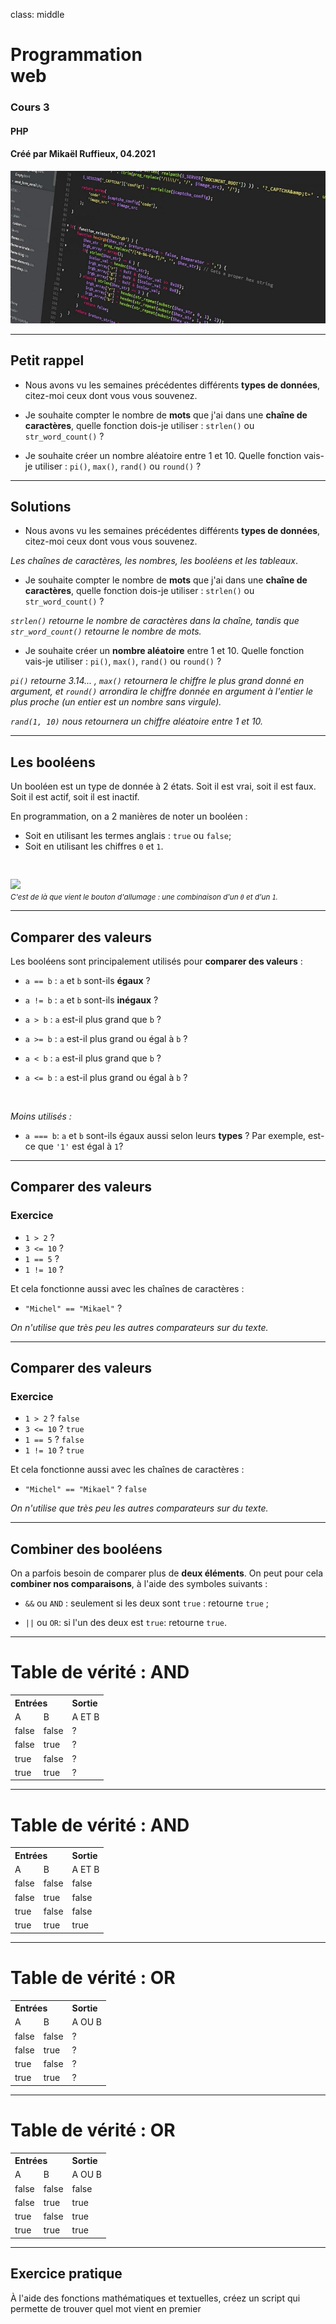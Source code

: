 class: middle

<h1><span class="secondary-color">Programmation</span><br/>web</h1>

### Cours 3

#### PHP

#### Créé par Mikaël Ruffieux, 04.2021

<img class="first-slide-image" src="../sources_cours/img/first_slide.jpg">

---

## Petit <span class="secondary-color">rappel</span>

- Nous avons vu les semaines précédentes différents **types de données**, citez-moi ceux dont vous vous souvenez.

- Je souhaite compter le nombre de **mots** que j'ai dans une **chaîne de caractères**, quelle fonction dois-je utiliser : `strlen()` ou `str_word_count()` ?

- Je souhaite créer un nombre aléatoire entre 1 et 10. Quelle fonction vais-je utiliser : `pi()`, `max()`, `rand()` ou `round()` ?

---

## Solutions

- Nous avons vu les semaines précédentes différents **types de données**, citez-moi ceux dont vous vous souvenez.

*Les chaînes de caractères, les nombres, les booléens et les tableaux*.

- Je souhaite compter le nombre de **mots** que j'ai dans une **chaîne de caractères**, quelle fonction dois-je utiliser : `strlen()` ou `str_word_count()` ?

*`strlen()` retourne le nombre de caractères dans la chaîne, tandis que `str_word_count()` retourne le nombre de mots.*

- Je souhaite créer un **nombre aléatoire** entre 1 et 10. Quelle fonction vais-je utiliser : `pi()`, `max()`, `rand()` ou `round()` ?

*`pi()` retourne 3.14... , `max()` retournera le chiffre le plus grand donné en argument, et `round()` arrondira le chiffre donnée en argument à l'entier le plus proche (un entier est un nombre sans virgule).*

*`rand(1, 10)` nous retournera un chiffre aléatoire entre 1 et 10.*


---

## Les <span class="secondary-color">booléens</span>

Un booléen est un type de donnée à 2 états. Soit il est vrai, soit il est faux. Soit il est actif, soit il est inactif.

En programmation, on a 2 manières de noter un booléen : 

- Soit en utilisant les termes anglais : `true` ou `false`;
- Soit en utilisant les chiffres `0` et `1`. 

<img style="max-height: 200px; width: auto; margin-top: 30px;" src="https://image.freepik.com/free-vector/blue-power-button-icon-illustrator-vector_34950-566.jpg"><br>
<small><i>C'est de là que vient le bouton d'allumage : une combinaison d'un `0` et d'un `1`.</i></small>


---

## <span class="secondary-color">Comparer</span> des valeurs

Les booléens sont principalement utilisés pour **comparer des valeurs** :

- `a == b` : `a` et `b` sont-ils **égaux** ?
- `a != b` : `a` et `b` sont-ils **inégaux** ?

- `a > b` : `a` est-il plus grand que `b` ?
- `a >= b` : `a` est-il plus grand ou égal à `b` ?

- `a < b` : `a` est-il plus grand que `b` ?
- `a <= b` : `a` est-il plus grand ou égal à `b` ?

<br>

*Moins utilisés :*

- `a === b`: `a` et `b` sont-ils égaux aussi selon leurs **types** ? Par exemple, est-ce que `'1'` est égal à `1`?

---

## <span class="secondary-color">Comparer</span> des valeurs

### Exercice

- `1 > 2` ?
- `3 <= 10` ?
- `1 == 5` ?
- `1 != 10` ?

Et cela fonctionne aussi avec les chaînes de caractères : 

- `"Michel" == "Mikael"` ?

*On n'utilise que très peu les autres comparateurs sur du texte.*

---

## <span class="secondary-color">Comparer</span> des valeurs

### Exercice

- `1 > 2` ?   `false`
- `3 <= 10` ?   `true`
- `1 == 5` ?   `false`
- `1 != 10` ?   `true`

Et cela fonctionne aussi avec les chaînes de caractères : 

- `"Michel" == "Mikael"` ?   `false`

*On n'utilise que très peu les autres comparateurs sur du texte.*

---

## <span class="secondary-color">Combiner</span> des booléens

On a parfois besoin de comparer plus de **deux éléments**. On peut pour cela **combiner nos comparaisons**, à l'aide des symboles suivants :

- `&&` ou `AND` : seulement si les deux sont `true` : retourne `true` ;

- `||` ou `OR`: si l'un des deux est `true`: retourne `true`.

---

# Table de vérité : <span class="secondary-color">AND</span>

<table style="text-align: left;" class="styled-table">
    <tr>
        <th colspan="2">Entrées</th>
        <th>Sortie</th>
    </tr>
    <tr>
        <td>A</td>
        <td>B</td>
        <td>A ET B</td>
    </tr>
    <tr>
        <td>false</td>
        <td>false</td>
        <td>?</td>
    </tr>
    <tr>
        <td>false</td>
        <td>true</td>
        <td>?</td>
    </tr>
    <tr>
        <td>true</td>
        <td>false</td>
        <td>?</td>
    </tr>
    <tr>
        <td>true</td>
        <td>true</td>
        <td>?</td>
    </tr>
</table>

---

# Table de vérité : <span class="secondary-color">AND</span>

<table style="text-align: left;" class="styled-table">
    <tr>
        <th colspan="2">Entrées</th>
        <th>Sortie</th>
    </tr>
    <tr>
        <td>A</td>
        <td>B</td>
        <td>A ET B</td>
    </tr>
    <tr>
        <td>false</td>
        <td>false</td>
        <td>false</td>
    </tr>
    <tr>
        <td>false</td>
        <td>true</td>
        <td>false</td>
    </tr>
    <tr>
        <td>true</td>
        <td>false</td>
        <td>false</td>
    </tr>
    <tr>
        <td>true</td>
        <td>true</td>
        <td>true</td>
    </tr>
</table>

---

# Table de vérité : <span class="secondary-color">OR</span>

<table style="text-align: left;" class="styled-table">
    <tr>
        <th colspan="2">Entrées</th>
        <th>Sortie</th>
    </tr>
    <tr>
        <td>A</td>
        <td>B</td>
        <td>A OU B</td>
    </tr>
    <tr>
        <td>false</td>
        <td>false</td>
        <td>?</td>
    </tr>
    <tr>
        <td>false</td>
        <td>true</td>
        <td>?</td>
    </tr>
    <tr>
        <td>true</td>
        <td>false</td>
        <td>?</td>
    </tr>
    <tr>
        <td>true</td>
        <td>true</td>
        <td>?</td>
    </tr>
</table>

---

# Table de vérité : <span class="secondary-color">OR</span>

<table style="text-align: left;" class="styled-table">
    <tr>
        <th colspan="2">Entrées</th>
        <th>Sortie</th>
    </tr>
    <tr>
        <td>A</td>
        <td>B</td>
        <td>A OU B</td>
    </tr>
    <tr>
        <td>false</td>
        <td>false</td>
        <td>false</td>
    </tr>
    <tr>
        <td>false</td>
        <td>true</td>
        <td>true</td>
    </tr>
    <tr>
        <td>true</td>
        <td>false</td>
        <td>true</td>
    </tr>
    <tr>
        <td>true</td>
        <td>true</td>
        <td>true</td>
    </tr>
</table>


---

## Exercice <span class="secondary-color">pratique</span>

À l'aide des fonctions mathématiques et textuelles, créez un script qui permette de trouver quel mot vient en premier